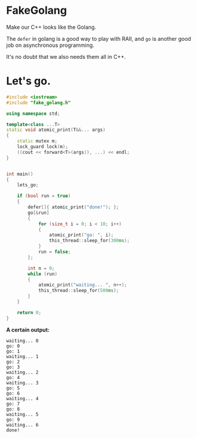 # FakeGolang
Make our C++ looks like the Golang.

The `defer` in golang is a good way to play with RAII, and `go` is another good job on asynchronous programming.

It's no doubt that we also needs them all in C++.

# Let's go.

```cpp
#include <iostream>
#include "fake_golang.h"

using namespace std;

template<class ...T>
static void atomic_print(T&&... args)
{
	static mutex m;
	lock_guard lock(m);
	((cout << forward<T>(args)), ...) << endl;
}


int main()
{
	lets_go;

	if (bool run = true)
	{
		defer[]{ atomic_print("done!"); };
		go[&run]
		{
			for (size_t i = 0; i < 10; i++)
			{
				atomic_print("go: ", i);
				this_thread::sleep_for(300ms);
			}
			run = false;
		};

		int n = 0;
		while (run)
		{
			atomic_print("waiting... ", n++);
			this_thread::sleep_for(500ms);
		}
	}

	return 0;
}

```

__A certain output:__
```
waiting... 0
go: 0
go: 1
waiting... 1
go: 2
go: 3
waiting... 2
go: 4
waiting... 3
go: 5
go: 6
waiting... 4
go: 7
go: 8
waiting... 5
go: 9
waiting... 6
done!
```
